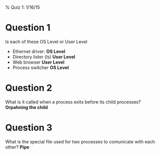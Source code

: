 % Quiz 1: 1/16/15

# Question 1
Is each of these OS Level or User Level

 - Ethernet driver: **OS Level**
 - Directory lister (ls) **User Level**
 - Web browser **User Level**
 - Process switcher **OS Level**

# Question 2
What is it called when a process exits before its child processes? **Orpahning the child**

# Question 3
What is the special file used for two processes to comunicate with each other? **Pipe**
